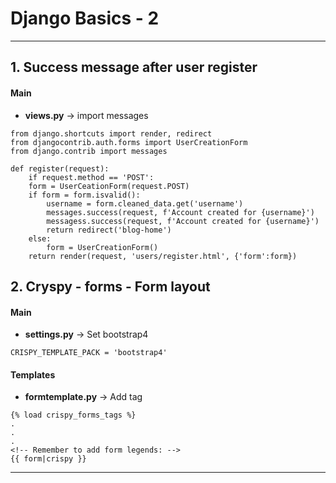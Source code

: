 # Django Basics - 2

---
## 1. Success message after user register

#### Main

* **views.py** -> import messages
```
from django.shortcuts import render, redirect
from djangocontrib.auth.forms import UserCreationForm
from django.contrib import messages

def register(request):
	if request.method == 'POST':
	form = UserCeationForm(request.POST)
	if form = form.isvalid():
		username = form.cleaned_data.get('username')
		messages.success(request, f'Account created for {username}')
		messagess.success(request, f'Account created for {username}')
		return redirect('blog-home')
	else:
		form = UserCreationForm()
	return render(request, 'users/register.html', {'form':form})
```


## 2. Cryspy - forms - Form layout 

#### Main
* **settings.py** -> Set bootstrap4
```
CRISPY_TEMPLATE_PACK = 'bootstrap4'
```

#### Templates
* **formtemplate.py** -> Add tag
```
{% load crispy_forms_tags %}
.
.
.
<!-- Remember to add form legends: -->
{{ form|crispy }}
```

* **